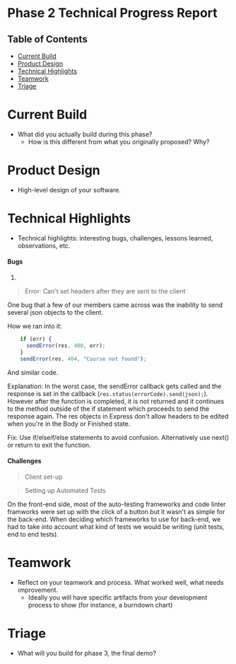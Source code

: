 # Phase 2 Technical Progress Report

## Table of Contents

- [Current Build](#current-build)
- [Product Design](#product-design)
- [Technical Highlights](#technical-highlights)
- [Teamwork](#teamwork)
- [Triage](#triage)

# Current Build

- What did you actually build during this phase?
    - How is this different from what you originally proposed? Why?

# Product Design
- High-level design of your software.

# Technical Highlights

- Technical highlights: interesting bugs, challenges, lessons learned, observations, etc.

#### Bugs

1.
> Error: Can't set headers after they are sent to the client

One bug that a few of our members came across was the inability to send several json objects to the client.

How we ran into it: 
```javascript
    if (err) {
      sendError(res, 400, err);
    }
    sendError(res, 404, "Course not found");
```
And similar code.

Explanation: In the worst case, the sendError callback gets called and the response is set in the callback (```res.status(errorCode).send(json);```). However after the function is completed, it is not returned and it continues to the method outside of the if statement which proceeds to send the response again. The res objects in Express don't allow headers to be edited when you're in the Body or Finished state.

Fix: Use if/elseif/else statements to avoid confusion. Alternatively use next() or return to exit the function.


#### Challenges

> Client set-up



> Setting up Automated Tests

On the front-end side, most of the auto-testing frameworks and code linter framworks were set up with the click of a button but it wasn't as simple for the back-end. When deciding which frameworks to use for back-end, we had to take into account what kind of tests we would be writing (unit tests, end to end tests).


# Teamwork
- Reflect on your teamwork and process. What worked well, what  needs improvement.
    - Ideally you will have specific artifacts from your development process to show (for instance, a burndown chart)

# Triage
- What will you build for phase 3, the final demo?


